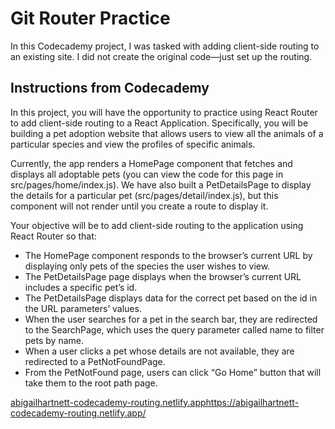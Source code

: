 # Git Router Practice

In this Codecademy project, I was tasked with adding client-side routing to an existing site. I did not create the original code—just set up the routing.

## Instructions from Codecademy

In this project, you will have the opportunity to practice using React Router to add client-side routing to a React Application. Specifically, you will be building a pet adoption website that allows users to view all the animals of a particular species and view the profiles of specific animals.

Currently, the app renders a HomePage component that fetches and displays all adoptable pets (you can view the code for this page in src/pages/home/index.js). We have also built a PetDetailsPage to display the details for a particular pet (src/pages/detail/index.js), but this component will not render until you create a route to display it.

Your objective will be to add client-side routing to the application using React Router so that:

- The HomePage component responds to the browser’s current URL by displaying only pets of the species the user wishes to view.
- The PetDetailsPage page displays when the browser’s current URL includes a specific pet’s id.
- The PetDetailsPage displays data for the correct pet based on the id in the URL parameters’ values.
- When the user searches for a pet in the search bar, they are redirected to the SearchPage, which uses the query parameter called name to filter pets by name.
- When a user clicks a pet whose details are not available, they are redirected to a PetNotFoundPage.
- From the PetNotFound page, users can click “Go Home” button that will take them to the root path page.

[abigailhartnett-codecademy-routing.netlify.app](https://abigailhartnett-codecademy-routing.netlify.app/)https://abigailhartnett-codecademy-routing.netlify.app/
